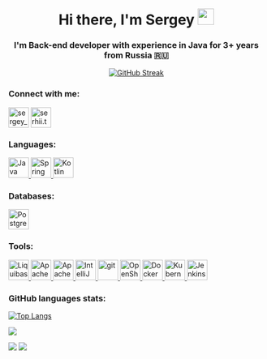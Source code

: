 <h1 align="center">Hi there, I'm Sergey</a> 
<img src="https://github.com/blackcater/blackcater/raw/main/images/Hi.gif" height="32"/></h1>
<h3 align="center">I'm Back-end developer with experience in Java for 3+ years from Russia  🇷🇺 </h3>
<div align="center">
  
  [![GitHub Streak](http://github-readme-streak-stats.herokuapp.com?user=seriogatatarinov&date_format=M%20j%5B%2C%20Y%5D&currStreakNum=DD2727)](https://git.io/streak-stats)

</div>

### Connect with me:
<p align="left">
<a href="https://t.me/sergey_tatarinov" target="blank"><img align="center" src="https://raw.githubusercontent.com/seriogatatarinov/seriogatatarinov/main/icons/telegram.svg" alt="sergey_tatarinov" height="40" width="40"/></a>
<a href="mailto:serhii.tatarinov@gmail.com" target="blank"><img align="center" src="https://raw.githubusercontent.com/seriogatatarinov/seriogatatarinov/main/icons/gmail.svg" alt="serhii.tatarinov@gmail.com" height="40" width="40"/></a>
</p>

### Languages:
<p align="left"> 
<a href="https://www.java.com/" target="_blank" rel="noreferrer"> <img src="https://raw.githubusercontent.com/seriogatatarinov/seriogatatarinov/main/icons/java.svg" alt="Java" width="40" height="40"/> </a> 
<a href="https://spring.io/" target="_blank" rel="noreferrer"> <img src="https://raw.githubusercontent.com/seriogatatarinov/seriogatatarinov/main/icons/spring.svg" alt="Spring Framework" width="40" height="40"/> </a> 
<a href="https://kotlinlang.org/" target="_blank" rel="noreferrer"> <img src="https://raw.githubusercontent.com/seriogatatarinov/seriogatatarinov/main/icons/kotlin.svg" alt="Kotlin" width="40" height="40"/> </a>
</p>

### Databases:
<p align="left">
<a href="https://www.postgresql.org/" target="_blank" rel="noreferrer"> <img src="https://raw.githubusercontent.com/seriogatatarinov/seriogatatarinov/main/icons/postgresql.svg" alt="PostgreSQL" width="40" height="40"/> </a>
</p>

### Tools:
<p align="left">
<a href="https://liquibase.org/" target="_blank" rel="noreferrer"> <img src="https://raw.githubusercontent.com/seriogatatarinov/seriogatatarinov/main/icons/liquibase.svg" alt="Liquibase" width="40" height="40"/> </a> 
<a href="https://kafka.apache.org/" target="_blank" rel="noreferrer"> <img src="https://raw.githubusercontent.com/seriogatatarinov/seriogatatarinov/main/icons/kafka.svg" alt="Apache Kafka" width="40" height="40"/> </a> 
<a href="https://maven.apache.org/" target="_blank" rel="noreferrer"> <img src="https://raw.githubusercontent.com/seriogatatarinov/seriogatatarinov/main/icons/maven.svg" alt="Apache Maven" width="40" height="40"/> </a> 
<a href="https://www.jetbrains.com/idea/" target="_blank" rel="noreferrer"> <img src="https://raw.githubusercontent.com/seriogatatarinov/seriogatatarinov/main/icons/intellij-idea.svg" alt="IntelliJ Idea" width="40" height="40"/> </a> 
<a href="https://gitscm.com/" target="_blank" rel="noreferrer"> <img src="https://raw.githubusercontent.com/seriogatatarinov/seriogatatarinov/main/icons/git.svg" alt="git" width="40" height="40"/> </a> 
<a href="https://www.redhat.com/en/technologies/cloud-computing/openshift" target="_blank" rel="noreferrer"> <img src="https://raw.githubusercontent.com/seriogatatarinov/seriogatatarinov/main/icons/openshift.svg" alt="OpenShift" width="40" height="40"/> </a> 
<a href="https://www.docker.com/" target="_blank" rel="noreferrer"> <img src="https://raw.githubusercontent.com/seriogatatarinov/seriogatatarinov/main/icons/docker.svg" alt="Docker" width="40" height="40"/> </a> 
<a href="https://www.kubernetes.io/" target="_blank" rel="noreferrer"> <img src="https://raw.githubusercontent.com/seriogatatarinov/seriogatatarinov/main/icons/kubernetes.svg" alt="Kubernetes" width="40" height="40"/> </a> 
<a href="https://www.jenkins.io" target="_blank" rel="noreferrer"> <img src="https://raw.githubusercontent.com/seriogatatarinov/seriogatatarinov/main/icons/jenkins.svg" alt="Jenkins" width="40" height="40"/> </a> 
</p>

### GitHub languages stats:

[![Top Langs](https://github-readme-stats.vercel.app/api/top-langs/?username=seriogatatarinov&layout=compact)](https://github.com/anuraghazra/github-readme-stats)

![](https://github-profile-summary-cards.vercel.app/api/cards/profile-details?username=seriogatatarinov&theme=github)

![](https://github-profile-summary-cards.vercel.app/api/cards/stats?username=seriogatatarinov&theme=github) ![](https://github-profile-summary-cards.vercel.app/api/cards/productive-time?username=seriogatatarinov&theme=github)